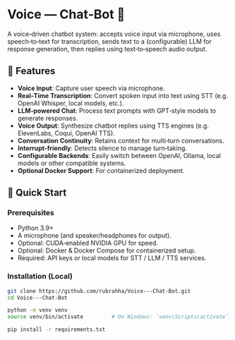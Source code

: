 # Voice — Chat‑Bot 🤖

A voice‑driven chatbot system: accepts voice input via microphone, uses speech‑to‑text for transcription, sends text to a (configurable) LLM for response generation, then replies using text‑to‑speech audio output.

## 🌟 Features

- **Voice Input**: Capture user speech via microphone.
- **Real‑Time Transcription**: Convert spoken input into text using STT (e.g. OpenAI Whisper, local models, etc.).
- **LLM‑powered Chat**: Process text prompts with GPT‑style models to generate responses.
- **Voice Output**: Synthesize chatbot replies using TTS engines (e.g. ElevenLabs, Coqui, OpenAI TTS).
- **Conversation Continuity**: Retains context for multi‑turn conversations.
- **Interrupt‑friendly**: Detects silence to manage turn‑taking.
- **Configurable Backends**: Easily switch between OpenAI, Ollama, local models or other compatible systems.
- **Optional Docker Support**: For containerized deployment.

## 🚀 Quick Start

### Prerequisites

- Python 3.9+  
- A microphone (and speaker/headphones for output).
- Optional: CUDA‑enabled NVIDIA GPU for speed.
- Optional: Docker & Docker Compose for containerized setup.
- Required: API keys or local models for STT / LLM / TTS services.

### Installation (Local)

```bash
git clone https://github.com/rubrahha/Voice---Chat-Bot.git
cd Voice---Chat-Bot

python -m venv venv
source venv/bin/activate         # On Windows: `venv\Scripts\activate`

pip install -r requirements.txt
